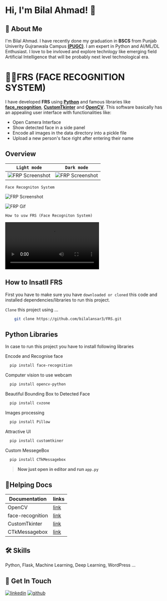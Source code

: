 # Hi, I'm Bilal Ahmad! 👋

## 🚀 About Me

I'm Bilal Ahmad. I have recently done my graduation in **BSCS** from Punjab Univerity Gujranwala Campus [**(PUGC)**](https://pugc.edu.pk/website/). I am expert in Python and AI/ML/DL Enthusiast. I love to be invloved and explore technlogy like emerging field Artificial Intelligence that will be probably next level technological era.

# 🐱‍💻**FRS** (FACE RECOGNITION SYSTEM)

I have developed **FRS** using [**Python**](https://www.python.org/) and famous libraries like [**face_recognition**](https://face-recognition.readthedocs.io/en/latest/readme.html), [**CustomTkinter**](https://customtkinter.tomschimansky.com/) and [**OpenCV**](https://docs.opencv.org/4.x/). This software basically has an appealing user interface with functionalities like:

- Open Camera Interface
- Show detected face in a side panel
- Encode all images in the data directory into a pickle file
- Upload a new person's face right after entering their name

## Overview

| `Light mode`                                                                         | `Dark mode`                                                                          |
| ------------------------------------------------------------------------------------ | ------------------------------------------------------------------------------------ |
| ![FRP Screenshot](https://github.com/bilalansar3/FRS/blob/main/screenshots/lfrs.png) | ![FRP Screenshot](https://github.com/bilalansar3/FRS/blob/main/screenshots/dfrs.png) |

`Face Recogniton System`

![FRP Screenshot](https://github.com/bilalansar3/FRS/blob/main/screenshots/frs.png)

![FRP Gif](https://github.com/bilalansar3/FRS/blob/main/screenshots/msj.gif)

`How to usw FRS (Face Recogniton System)`

![FRP Screenshot](https://github.com/bilalansar3/FRS/blob/main/screenshots/frs.mp4)

## How to Insatll FRS

First you have to make sure you have `downloaded or cloned` this code and installed dependencies/libraries to run this project.

`Clone` this project using ...

```bash
    git clone https://github.com/bilalansar3/FRS.git
```

## Python Libraries

In case to run this project you have to install following libraries

Encode and Recognise face

```bash
  pip install face-recognition
```

Computer vision to use webcam

```bash
  pip install opencv-python
```

Beautiful Bounding Box to Detected Face

```bash
  pip install cvzone
```

Images processing

```bash
  pip install Pillow
```

Attractive UI

```bash
  pip install customtkiner
```

Custom MessegeBox

```bash
  pip install CTkMessagebox
```

> **Now just open in editor and run `app.py`**

## 📑Helping Docs

| Documentation    | links                                                                 |
| ---------------- | --------------------------------------------------------------------- |
| OpenCV           | [link](https://docs.opencv.org/4.x/)                                  |
| face-recognition | [link](https://face-recognition.readthedocs.io/en/latest/readme.html) |
| CustomTkinter    | [link](https://customtkinter.tomschimansky.com/)                      |
| CTkMessagebox    | [link](https://github.com/Akascape/CTkMessagebox#ctkmessagebox)       |

## 🛠 Skills

Python, Flask, Machine Learning, Deep Learning, WordPress ...

## 🔗 Get In Touch

[![linkedin](https://img.shields.io/badge/linkedin-0A66C2?style=for-the-badge&logo=linkedin&logoColor=white)](https://www.linkedin.com/in/bilalahmad3/)
[![github](https://img.shields.io/badge/github-333333?style=for-the-badge&logo=github&logoColor=white)](https://github.com/bilalansar3)
